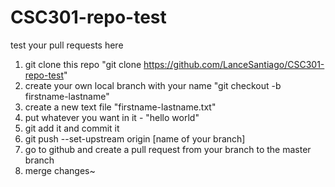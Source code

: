 # CSC301-repo-test
test your pull requests here

1. git clone this repo "git clone https://github.com/LanceSantiago/CSC301-repo-test"
2. create your own local branch with your name "git checkout -b firstname-lastname"
3. create a new text file "firstname-lastname.txt"
4. put whatever you want in it - "hello world"
5. git add it and commit it
6. git push --set-upstream origin \[name of your branch\]
7. go to github and create a pull request from your branch to the master branch
8. merge changes~
